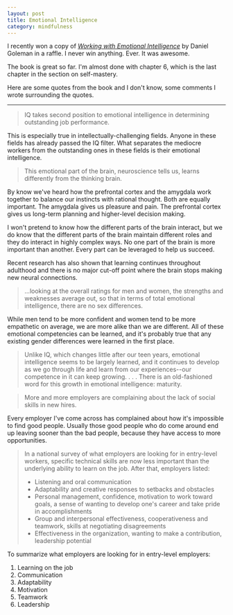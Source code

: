 ```yaml
---
layout: post
title: Emotional Intelligence
category: mindfulness
---
```


I recently won a copy of [<i class="fa fa-book"></i> *Working with Emotional Intelligence*](http://www.amazon.com/Working-Emotional-Intelligence-Daniel-Goleman-ebook/dp/B000JMKTN2/ref=tmm_kin_swatch_0?_encoding=UTF8&sr=8-1&qid=1427167026) by Daniel Goleman in a raffle. I never win anything. Ever. It was awesome.

The book is great so far. I'm almost done with chapter 6, which is the last chapter in the section on self-mastery. 

Here are some quotes from the book and I don't know, some comments I wrote surrounding the quotes.

---

>IQ takes second position to emotional intelligence in determining outstanding job performance.

This is especially true in intellectually-challenging fields. Anyone in these fields has already passed the IQ filter. What separates the mediocre workers from the outstanding ones in these fields is their emotional intelligence.

>This emotional part of the brain, neuroscience tells us, learns differently from the thinking brain.

By know we've heard how the prefrontal cortex and the amygdala work together to balance our instincts with rational thought. Both are equally important. The amygdala gives us pleasure and pain. The prefrontal cortex gives us long-term planning and higher-level decision making.

I won't pretend to know how the different parts of the brain interact, but we do know that the different parts of the brain maintain different roles and they do interact in highly complex ways. No one part of the brain is more important than another. Every part can be leveraged to help us succeed.

Recent research has also shown that learning continues throughout adulthood and there is no major cut-off point where the brain stops making new neural connections. 

>...looking at the overall ratings for men and women, the strengths and weaknesses average out, so that in terms of total emotional intelligence, there are no sex differences.

While men tend to be more confident and women tend to be more empathetic on average, we are more alike than we are different. All of these emotional competencies can be learned, and it's probably true that any existing gender differences were learned in the first place.

>Unlike IQ, which changes little after our teen years, emotional intelligence seems to be largely learned, and it continues to develop as we go through life and learn from our experiences--our competence in it can keep growing. . . . There is an old-fashioned word for this growth in emotional intelligence: maturity.

>More and more employers are complaining about the lack of social skills in new hires.

Every employer I've come across has complained about how it's impossible to find good people. Usually those good people who do come around end up leaving sooner than the bad people, because they have access to more opportunities.

>In a national survey of what employers are looking for in entry-level workers, specific technical skills are now less important than the underlying ability to learn on the job. After that, employers listed:
>
>- Listening and oral communication
>- Adaptability and creative responses to setbacks and obstacles
>- Personal management, confidence, motivation to work toward goals, a sense of wanting to develop one's career and take pride in accomplishments
>- Group and interpersonal effectiveness, cooperativeness and teamwork, skills at negotiating disagreements
>- Effectiveness in the organization, wanting to make a contribution, leadership potential

To summarize what employers are looking for in entry-level employers:

1. Learning on the job
2. Communication
3. Adaptability
4. Motivation
5. Teamwork
6. Leadership